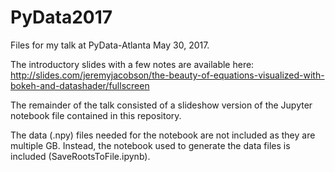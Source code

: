 # PyData2017
Files for my talk at PyData-Atlanta May 30, 2017.

The introductory slides with a few notes are available here:
http://slides.com/jeremyjacobson/the-beauty-of-equations-visualized-with-bokeh-and-datashader/fullscreen

The remainder of the talk consisted of a slideshow version of the Jupyter notebook file contained in this repository.

The data (.npy) files needed for the notebook are not included as they are multiple GB. Instead, the notebook used to generate the data files is included (SaveRootsToFile.ipynb).
